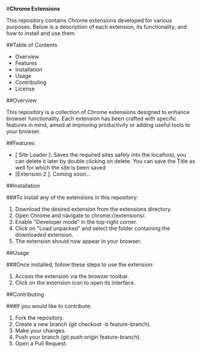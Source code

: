 #**Chrome Extensions**

This repository contains Chrome extensions developed for various purposes. Below is a description of each extension, its functionality, and how to install and use them.

##Table of Contents

- Overview
- Features
- Installation
- Usage
- Contributing
- License

##Overview

This repository is a collection of Chrome extensions designed to enhance browser functionality. 
Each extension has been crafted with specific features in mind, aimed at improving productivity or adding useful tools to your browser.

##Features

- [ Site Loader ]: Saves the required sites safely into the localhost, you can delete it later by double clicking on delete. You can save the Title as well for which the site is been saved
- [Extension 2 ]: Coming soon...

##Installation

###To install any of the extensions in this repository:

1. Download the desired extension from the extensions directory.
2. Open Chrome and navigate to chrome://extensions/.
3. Enable "Developer mode" in the top-right corner.
4. Click on "Load unpacked" and select the folder containing the downloaded extension.
5. The extension should now appear in your browser.

##Usage

###Once installed, follow these steps to use the extension:

1. Access the extension via the browser toolbar.
2. Click on the extension icon to open its interface.

##Contributing

###If you would like to contribute:

1. Fork the repository.
2. Create a new branch (git checkout -b feature-branch).
3. Make your changes.
4. Push your branch (git push origin feature-branch).
5. Open a Pull Request.
